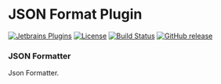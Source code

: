 JSON Format Plugin
=================

[![Jetbrains Plugins][plugin-img]][plugin]
[![License][license-img]][license]
[![Build Status][build-img-master]][travis-ci]
[![GitHub release][release-img]][latest-release]

[plugin-img]: https://img.shields.io/badge/JetbrainsPlugin-13931-orange?style=flat-square
[plugin]: https://plugins.jetbrains.com/plugin/13931-json-formatter

[license-img]: https://img.shields.io/github/license/chocolate213/json-formatter?style=flat-square
[license]: https://github.com/chocolate213/json-formatter/blob/master/LICENSE

[build-img-master]: https://travis-ci.com/chocolate213/json-formatter.svg?branch=master
[travis-ci]: https://travis-ci.com/github/chocolate213/json-formatter

[release-img]: https://img.shields.io/badge/release-v0.1-blue?style=flat-square
[latest-release]: https://github.com/chocolate213/json-formatter/releases/latest

### JSON Formatter

Json Formatter.